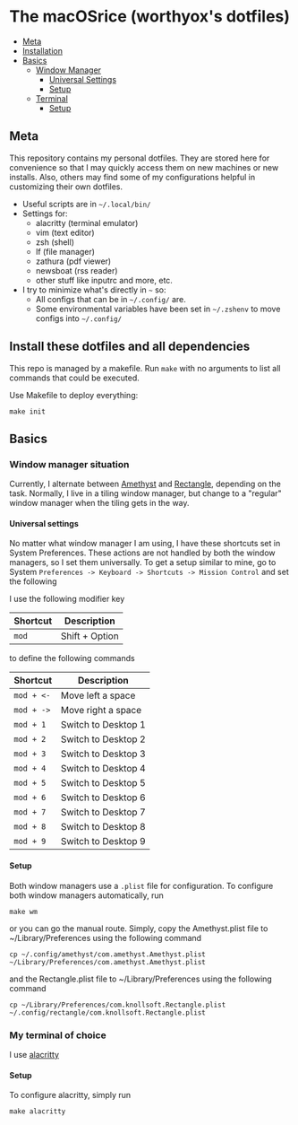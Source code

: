# The macOSrice (worthyox's dotfiles)

- [Meta](#Meta)
- [Installation](#Install-these-dotfiles-and-all-dependencies)
- [Basics](#Basics)
  - [Window Manager](#Window-manager-situation)
    - [Universal Settings](#Universal-settings)
    - [Setup](#Setup)
  - [Terminal](#My-terminal-of-choice)
    - [Setup](#Setup)

## Meta

This repository contains my personal dotfiles. They are stored here for
convenience so that I may quickly access them on new machines or new installs.
Also, others may find some of my configurations helpful in customizing their
own dotfiles.

- Useful scripts are in `~/.local/bin/`
- Settings for:
	- alacritty (terminal emulator)
	- vim (text editor)
	- zsh (shell)
	- lf (file manager)
	- zathura (pdf viewer)
	- newsboat (rss reader)
	- other stuff like inputrc and more, etc.
- I try to minimize what's directly in `~` so:
	- All configs that can be in `~/.config/` are.
	- Some environmental variables have been set in `~/.zshenv` to move configs into `~/.config/`


## Install these dotfiles and all dependencies

This repo is managed by a makefile. Run `make` with no arguments to list
all commands that could be executed.

Use Makefile to deploy everything:

```
make init
```
## Basics

### Window manager situation

Currently, I alternate between
[Amethyst](https://github.com/ianyh/Amethyst) and
[Rectangle](https://github.com/rxhanson/Rectangle), depending on the task.
Normally, I live in a tiling window manager, but change to a "regular" window
manager when the tiling gets in the way.

#### Universal settings

No matter what window manager I am using, I have these shortcuts set in System
Preferences. These actions are not handled by both the window managers, so I
set them universally. To get a setup similar to mine, go to System `Preferences
-> Keyboard -> Shortcuts -> Mission Control` and set the following

I use the following modifier key

| Shortcut | Description |
|---|---|
| `mod` | Shift + Option |

to define the following commands

| Shortcut | Description |
|---|---|
| `mod + <-` | Move left a space |
| `mod + ->` | Move right a space |
| `mod + 1` | Switch to Desktop 1 |
| `mod + 2` | Switch to Desktop 2 |
| `mod + 3` | Switch to Desktop 3 |
| `mod + 4` | Switch to Desktop 4 |
| `mod + 5` | Switch to Desktop 5 |
| `mod + 6` | Switch to Desktop 6 |
| `mod + 7` | Switch to Desktop 7 |
| `mod + 8` | Switch to Desktop 8 |
| `mod + 9` | Switch to Desktop 9 |

#### Setup

Both window managers use a `.plist` file for configuration. To configure both window managers automatically, run

```
make wm
```

or you can go the manual route. Simply, copy the Amethyst.plist file to ~/Library/Preferences using the following command

```
cp ~/.config/amethyst/com.amethyst.Amethyst.plist ~/Library/Preferences/com.amethyst.Amethyst.plist
```

and the Rectangle.plist file to ~/Library/Preferences using the following command

```
cp ~/Library/Preferences/com.knollsoft.Rectangle.plist ~/.config/rectangle/com.knollsoft.Rectangle.plist
```

### My terminal of choice

I use [alacritty](https://github.com/alacritty/alacritty)

#### Setup

To configure alacritty, simply run

```
make alacritty
```
